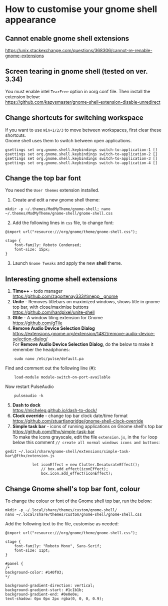 # How to customise your gnome shell appearance

## Cannot enable gnome shell extensions  
https://unix.stackexchange.com/questions/368306/cannot-re-renable-gnome-extensions

## Screen tearing in gnome shell (tested on ver. 3.34)
You must enable intel `TearFree` option in xorg conf file. Then install the extension below:  
https://github.com/kazysmaster/gnome-shell-extension-disable-unredirect

## Change shortcuts for switching workspace
If you want to use `Win+1/2/3` to move between workspaces, first clear these shortcuts.  
Gnome shell uses them to switch between open applications.
```
gsettings set org.gnome.shell.keybindings switch-to-application-1 []
gsettings set org.gnome.shell.keybindings switch-to-application-2 []
gsettings set org.gnome.shell.keybindings switch-to-application-3 []
gsettings set org.gnome.shell.keybindings switch-to-application-4 []
```

## Change the top bar font
You need the `User themes` extension installed.
1. Create and edit a new gnome shell theme:
```
mkdir -p ~/.themes/ModMyTheme/gnome-shell; nano ~/.themes/ModMyTheme/gnome-shell/gnome-shell.css
```
2. Add the following lines in `css` file, to change font:
```
@import url("resource:///org/gnome/theme/gnome-shell.css");

stage {
    font-family: Roboto Condensed;
    font-size: 15px;
}
```
3. Launch `Gnome Tweaks` and apply the new **shell** theme.

## Interesting gnome shell extensions
1. **Time++** - todo manager  
https://github.com/zagortenay333/timepp__gnome
2. **Unite** - Removes titlebars on maximized windows, shows title in gnome top bar, with close/maximise buttons  
https://github.com/hardpixel/unite-shell
3. **Gtile** - A window tiling extension for Gnome  
https://github.com/gTile
4. **Remove Audio Device Selection Dialog**  
https://extensions.gnome.org/extension/1482/remove-audio-device-selection-dialog/  
For **Remove Audio Device Selection Dialog**, do the below to make it remember the headphones:
```
    sudo nano /etc/pulse/default.pa
```
Find and comment out the following line (#):
```
    load-module module-switch-on-port-available
```
Now restart PulseAudio
```
    pulseaudio -k
```

5. **Dash to dock**  
https://micheleg.github.io/dash-to-dock/
6. **Clock override** - change top bar clock date/time format  
https://github.com/stuartlangridge/gnome-shell-clock-override
7. **Simple task bar** - icons of running applications on Gnome shell's top bar  
https://github.com/fthx/simple-task-bar  
To make the icons grayscale, edit the file `extension.js`, in the `for` loop below this comment `// create all normal windows icons and buttons`:
```
gedit ~/.local/share/gnome-shell/extensions/simple-task-bar\@fthx/extension.js
```
```
	        let iconEffect = new Clutter.DesaturateEffect();
                // box.add_effect(iconEffect);
                box.icon.add_effect(iconEffect);
```

## Change Gnome shell's top bar font, colour
To change the colour or font of the Gnome shell top bar, run the below:
```
mkdir -p ~/.local/share/themes/custom/gnome-shell/
nano ~/.local/share/themes/custom/gnome-shell/gnome-shell.css
```

Add the following text to the file, customise as needed:
```
@import url("resource:///org/gnome/theme/gnome-shell.css");

stage {
    font-family: "Roboto Mono", Sans-Serif;
    font-size: 11pt;
}

#panel {
/*
background-color: #140f03;
*/

background-gradient-direction: vertical;
background-gradient-start: #1c1b1b;
background-gradient-end: #0e0e0e;
text-shadow: 0px 0px 2px rgba(0, 0, 0, 0.9);
```
